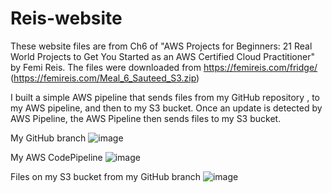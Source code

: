 # Reis-website
These website files are from Ch6 of "AWS Projects for Beginners: 21 Real World Projects to Get You Started as an AWS Certified Cloud Practitioner" by Femi Reis. The files were downloaded from https://femireis.com/fridge/ (https://femireis.com/Meal_6_Sauteed_S3.zip)


I built a simple AWS pipeline that sends files from my GitHub repository , to my AWS pipeline, and then to my S3 bucket. Once an update is detected by AWS Pipeline, the AWS Pipeline then sends files to my S3 bucket.







My GitHub branch
![image](https://github.com/user-attachments/assets/3362ec99-2afb-459d-90d1-1cda4d8fd845)


My AWS CodePipeline
![image](https://github.com/user-attachments/assets/f600efed-fd2a-4901-9e35-2b91f980992d)


Files on my S3 bucket from my GitHub branch 
![image](https://github.com/user-attachments/assets/c82dd66c-3ddb-4abb-b683-5a56a125134f)
